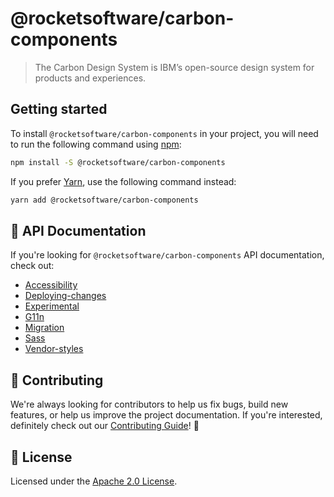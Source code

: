 # @rocketsoftware/carbon-components

> The Carbon Design System is IBM’s open-source design system for products and
> experiences.

## Getting started

To install `@rocketsoftware/carbon-components` in your project, you will need to
run the following command using [npm](https://www.npmjs.com/):

```bash
npm install -S @rocketsoftware/carbon-components
```

If you prefer [Yarn](https://yarnpkg.com/en/), use the following command
instead:

```bash
yarn add @rocketsoftware/carbon-components
```

## 📖 API Documentation

If you're looking for `@rocketsoftware/carbon-components` API documentation,
check out:

- [Accessibility](./docs/accessibility.md)
- [Deploying-changes](./docs/deploying-changes.md)
- [Experimental](./docs/experimental.md)
- [G11n](./docs/g11n.md)
- [Migration](./docs/migration)
- [Sass](./docs/sass.md)
- [Vendor-styles](./docs/vendor-styles.md)

## 🙌 Contributing

We're always looking for contributors to help us fix bugs, build new features,
or help us improve the project documentation. If you're interested, definitely
check out our [Contributing Guide](/.github/CONTRIBUTING.md)! 👀

## 📝 License

Licensed under the [Apache 2.0 License](/LICENSE).
